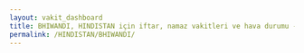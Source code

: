 ```yaml
---
layout: vakit_dashboard
title: BHIWANDI, HINDISTAN için iftar, namaz vakitleri ve hava durumu - ilçe/eyalet seç
permalink: /HINDISTAN/BHIWANDI/
---
```


<script type="text/javascript">
  var GLOBAL_COUNTRY = 'HINDISTAN';
  var GLOBAL_CITY = 'BHIWANDI';
  var GLOBAL_STATE = '';
  var lat = 72;
  var lon = 21;
</script>

